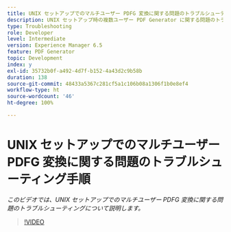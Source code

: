 ```yaml
---
title: UNIX セットアップでのマルチユーザー PDFG 変換に関する問題のトラブルシューティング手順
description: UNIX セットアップ時の複数ユーザー PDF Generator に関する問題のトラブルシューティング。
type: Troubleshooting
role: Developer
level: Intermediate
version: Experience Manager 6.5
feature: PDF Generator
topic: Development
index: y
exl-id: 35732b0f-a492-4d7f-b152-4a43d2c9b58b
duration: 138
source-git-commit: 48433a5367c281cf5a1c106b08a1306f1b0e8ef4
workflow-type: ht
source-wordcount: '46'
ht-degree: 100%

---
```



# UNIX セットアップでのマルチユーザー PDFG 変換に関する問題のトラブルシューティング手順

*このビデオでは、UNIX セットアップでのマルチユーザー PDFG 変換に関する問題のトラブルシューティングについて説明します。*

>[!VIDEO](https://video.tv.adobe.com/v/335549?quality=12&learn=on)
